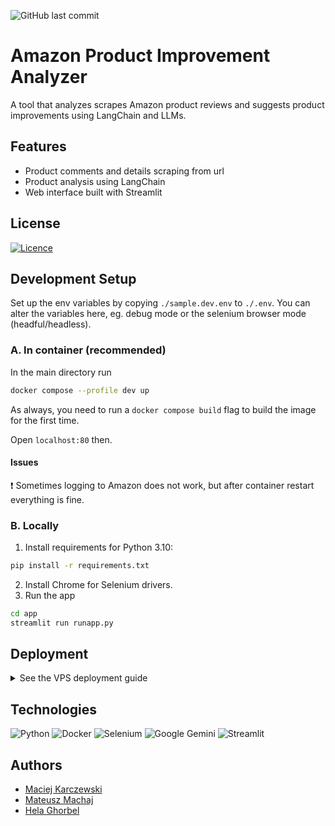 ![GitHub last commit](https://img.shields.io/github/last-commit/maciejkar/Amazon-Product-Improvement)

# Amazon Product Improvement Analyzer

A tool that analyzes scrapes Amazon product reviews and suggests product improvements using LangChain and LLMs.

## Features

- Product comments and details scraping from url
- Product analysis using LangChain
- Web interface built with Streamlit

## License

[![Licence](https://img.shields.io/github/license/Ileriayo/markdown-badges?style=for-the-badge)](./LICENSE)


## Development Setup

Set up the env variables by copying `./sample.dev.env` to `./.env`. You can alter the variables here, eg. debug mode or the selenium browser mode (headful/headless).

### A. In container (recommended)

In the main directory run
```sh
docker compose --profile dev up
```
As always, you need to run a `docker compose build` flag to build the image for the first time.


Open `localhost:80` then.

#### Issues

❗ Sometimes logging to Amazon does not work, but after container restart everything is fine.

### B. Locally

1. Install requirements for Python 3.10:
```bash
pip install -r requirements.txt
```
2. Install Chrome for Selenium drivers.
3. Run the app
```bash
cd app
streamlit run runapp.py
```

## Deployment
<details>
<summary>See the VPS deployment guide</summary>

### Initial setup

Log in to the VPS server via ssh, create a user and do the following steps. Note, that if the domain `marcinkostrzewa.online` changes it should be altered everywhere in the repo.

1. In `.bashrc` add lines:
    ```sh
    alias amazon_karczek_path="~/Amazon-Product-Improvement"
    alias cd_amazon_karczek="cd $amazon_karczek_path"
    alias karczrun="$cd_amazon_karczek && docker compose down && git pull && docker compose --profile full up -d"
    alias karczsee="$cd_amazon_karczek && docker compose logs -f"
    ```
    and run `. .bash_rc`.
2. Clone a reporsitory to the proper folder and checkout to `production`:
    ```sh
    cd_amazon_karczek
    cd ..
    git clone https://github.com/maciejkar/Amazon-Product-Improvement.git
    git checkout production
    ```
3. Add certificate with `certbot` along with a hook to copy files it to `./certs`:
   ```sh
   sudo certbot certonly --standalone -d marcinkostrzewa.online -d www.marcinkostrzewa.online --deploy-hook "cp -r /etc/letsencrypt/live/marcinkostrzewa.com $amazon_karczek_path/certs"
   ```
4. Make sure the secrets from `.github/workflows/deploy.yaml` are set correctly.

### Actions

- Run github workflow to automatically deploy the app.
- Containers outpt can be easily checket by logging in to the server via ssh and running `karczsee`.
</details>

## Technologies

![Python](https://img.shields.io/badge/python-3670A0?style=for-the-badge&logo=python&logoColor=ffdd54)
![Docker](https://img.shields.io/badge/docker-%230db7ed.svg?style=for-the-badge&logo=docker&logoColor=white)
![Selenium](https://img.shields.io/badge/-selenium-%43B02A?style=for-the-badge&logo=selenium&logoColor=white)
![Google Gemini](https://img.shields.io/badge/google%20gemini-8E75B2?style=for-the-badge&logo=google%20gemini&logoColor=white)
![Streamlit](https://img.shields.io/badge/Streamlit-%23FE4B4B.svg?style=for-the-badge&logo=streamlit&logoColor=white)


## Authors
- [Maciej Karczewski](https://github.com/maciejkar)
- [Mateusz Machaj](https://github.com/o-mateo-o)
- [Hela Ghorbel](https://github.com/hela2509)